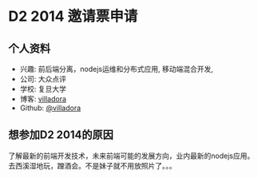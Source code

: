 # D2 2014 邀请票申请

## 个人资料

- 兴趣: 前后端分离，nodejs运维和分布式应用, 移动端混合开发, 
- 公司: 大众点评
- 学校: 复旦大学
- 博客: [villadora](http://villadora.me)
- Github: [@villadora](http://github.com/villadora)

## 想参加D2 2014的原因

了解最新的前端开发技术，未来前端可能的发展方向，业内最新的nodejs应用。去西溪湿地玩，蹭酒会。不是妹子就不用放照片了。。。


